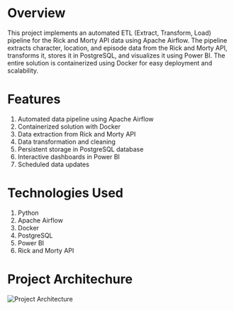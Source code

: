 ﻿# Overview
This project implements an automated ETL (Extract, Transform, Load) pipeline for the Rick and Morty API data using Apache Airflow. The pipeline extracts character, location, and episode data from the Rick and Morty API, transforms it, stores it in PostgreSQL, and visualizes it using Power BI. The entire solution is containerized using Docker for easy deployment and scalability.

# Features
1. Automated data pipeline using Apache Airflow
2. Containerized solution with Docker
3. Data extraction from Rick and Morty API
4. Data transformation and cleaning
5. Persistent storage in PostgreSQL database
6. Interactive dashboards in Power BI
7. Scheduled data updates

# Technologies Used
1. Python
2. Apache Airflow
3. Docker
4. PostgreSQL
5. Power BI
6. Rick and Morty API

# Project Architechure
![Project Architecture](C:\Users\rejoi\OneDrive\Documents\rick-morty)